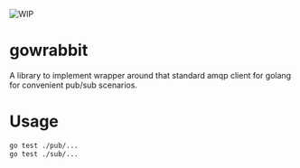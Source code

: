 ![WIP](https://img.shields.io/badge/work%20in%20progress-red)

# gowrabbit

A library to implement wrapper around that standard amqp client for golang for
convenient pub/sub scenarios.


# Usage

```bash
go test ./pub/...
go test ./sub/...
```